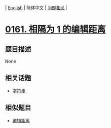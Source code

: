 
| [English](README_EN.md) | 简体中文 | [问题相关](QUESTION.md) |
# [0161. 相隔为 1 的编辑距离](https://leetcode-cn.com/problems/one-edit-distance/)
## 题目描述
None
## 相关话题
- [字符串](https://leetcode-cn.com/tag/string)
## 相似题目
- [编辑距离](../0072/README.md)
